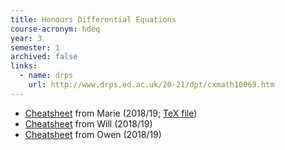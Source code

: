 ```yaml
---
title: Honours Differential Equations
course-acronym: hdeq
year: 3
semester: 1
archived: false
links:
  - name: drps
    url: http://www.drps.ed.ac.uk/20-21/dpt/cxmath10069.htm
---
```


- [Cheatsheet](resources/math3/hdeq/hdeq.pdf) from Marie (2018/19; [TeX file](<https://github.com/mariegold/cheatsheets/tree/master/HDEq>))
- [Cheatsheet](resources/math3/hdeq/DEs_Formula_Sheet.pdf) from Will (2018/19)
- [Cheatsheet](resources/math3/hdeq/Differential-Equations.pdf) from Owen (2018/19)